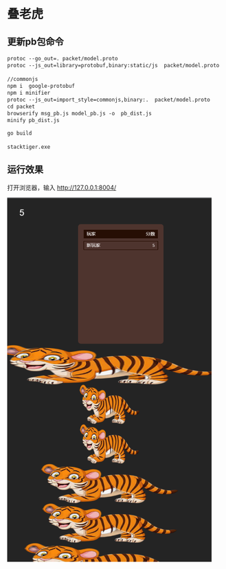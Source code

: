 # 叠老虎

## 更新pb包命令

```
protoc --go_out=. packet/model.proto
protoc --js_out=library=protobuf,binary:static/js  packet/model.proto

//commonjs
npm i  google-protobuf
npm i minifier
protoc --js_out=import_style=commonjs,binary:.  packet/model.proto
cd packet
browserify msg_pb.js model_pb.js -o  pb_dist.js
minify pb_dist.js
```



```
go build

stacktiger.exe 
```

## 运行效果
打开浏览器，输入 http://127.0.0.1:8004/


![screenshot1](screenshot1.png)

